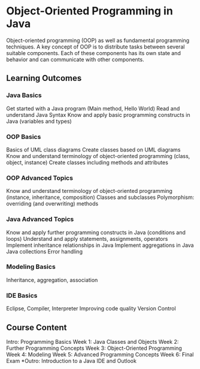 # Object-Oriented Programming in Java

Object-oriented programming (OOP) as well as fundamental programming techniques. A key concept of OOP is to distribute tasks between several suitable components. Each of these components has its own state and behavior and can communicate with other components.

## Learning Outcomes

### Java Basics

Get started with a Java program (Main method, Hello World)
Read and understand Java Syntax
Know and apply basic programming constructs in Java (variables and types)

### OOP Basics

Basics of UML class diagrams
Create classes based on UML diagrams
Know and understand terminology of object-oriented programming (class, object, instance)
Create classes including methods and attributes

### OOP Advanced Topics

Know and understand terminology of object-oriented programming (instance, inheritance, composition)
Classes and subclasses
Polymorphism: overriding (and overwriting) methods

### Java Advanced Topics

Know and apply further programming constructs in Java (conditions and loops)
Understand and apply statements, assignments, operators
Implement inheritance relationships in Java
Implement aggregations in Java
Java collections
Error handling

### Modeling Basics

Inheritance, aggregation, association

### IDE Basics

Eclipse, Compiler, Interpreter
Improving code quality
Version Control

## Course Content

Intro: Programming Basics
Week 1: Java Classes and Objects
Week 2: Further Programming Concepts
Week 3: Object-Oriented Programming
Week 4: Modeling
Week 5: Advanced Programming Concepts
Week 6: Final Exam
*Outro: Introduction to a Java IDE and Outlook
